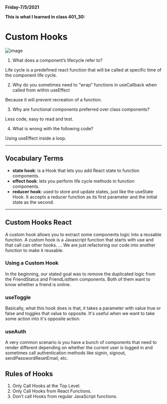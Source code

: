 **Friday-7/5/2021**

**This is what I learned in class 401_30:**

# Custom Hooks

![image](https://i.morioh.com/2019/11/20/d562ac1b2893.jpg)


1. What does a component’s lifecycle refer to?

Life cycle is a predefined react function that will be called at specific time of the component life cycle.

2. Why do you sometimes need to “wrap” functions in useCallback when called from within useEffect

Because it will prevent recreation of a function.

3. Why are functional components preferred over class components?

Less code, easy to read and test.

4. What is wrong with the following code?

Using useEffect inside a loop.

-----------------------------------------

## Vocabulary Terms

- **state hook**: is a Hook that lets you add React state to function components.
- **effect hook**: lets you perform life cycle methods in function components.
- **reducer hook**: used to store and update states, just like the useState Hook. It accepts a reducer function as its first parameter and the initial state as the second.

----------------------------------------

## Custom Hooks React

A custom hook allows you to extract some components logic into a reusable function. A custom hook is a Javascript function that starts with use and that call can other hooks. ... We are just refactoring our code into another function to make it reusable.

### Using a Custom Hook
In the beginning, our stated goal was to remove the duplicated logic from the FriendStatus and FriendListItem components. Both of them want to know whether a friend is online.

### useToggle
Basically, what this hook does is that, it takes a parameter with value true or false and toggles that value to opposite. It's useful when we want to take some action into it's opposite action.

### useAuth
A very common scenario is you have a bunch of components that need to render different depending on whether the current user is logged in and sometimes call authentication methods like signin, signout, sendPasswordResetEmail, etc.

## Rules of Hooks
1. Only Call Hooks at the Top Level.
2. Only Call Hooks from React Functions.
3. Don’t call Hooks from regular JavaScript functions.